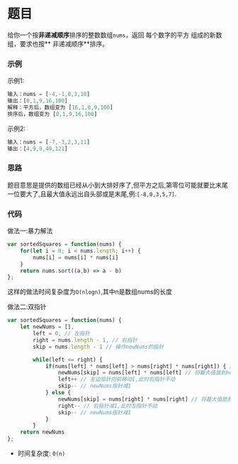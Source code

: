 # 题目
给你一个按**非递减顺序**排序的整数数组`nums`，返回 每个数字的平方 组成的新数组，要求也按** 非递减顺序**排序。

### 示例
示例1:
```js
输入：nums = [-4,-1,0,3,10]
输出：[0,1,9,16,100]
解释：平方后，数组变为 [16,1,0,9,100]
排序后，数组变为 [0,1,9,16,100]
```
示例2:
```js
输入：nums = [-7,-3,2,3,11]
输出：[4,9,9,49,121]
```

### 思路
  题目意思是提供的数组已经从小到大排好序了,但平方之后,第零位可能就要比末尾一位要大了,且最大值永远出自头部或是末尾,例:`[-8,0,3,5,7]`.

### 代码
做法一:暴力解法
```js
var sortedSquares = function(nums) {
    for(let i = 0; i < nums.length; i++) {
        nums[i] = nums[i] * nums[i]
    }
    return nums.sort((a,b) => a - b)
};
```
这样的做法时间复杂度为`O(nlogn)`,其中n是数组nums的长度

做法二:双指针
```js
var sortedSquares = function(nums) {
    let newNums = [],
        left = 0, // 左指针
        right = nums.length - 1, // 右指针
        skip = nums.length - 1 // 操作newNums的指针

        while(left <= right) {
            if(nums[left] * nums[left] > nums[right] * nums[right]) { // 第零位比最后一位大
                newNums[skip] = nums[left] * nums[left] // 将最大值放到newNums最后一位
                left++ // 左边指针向前移动1,此时右指针不动
                skip-- // newNums指针减1
            } else {
                newNums[skip] = nums[right] * nums[right] // 将最大值放到newNums最后一位
                right-- // 右指针减1,此时左指针不动
                skip-- // newNums指针减1
            }
        }
    return newNums
};
```
+ 时间复杂度: `O(n)`
